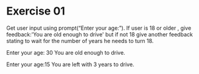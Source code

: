 # Exercise 01
Get user input using prompt(“Enter your age:”). If user is 18 or older , give feedback:'You are old enough to drive' but if not 18 give another feedback stating to wait for the number of years he needs to turn 18.

Enter your age: 30
You are old enough to drive.

Enter your age:15
You are left with 3 years to drive.